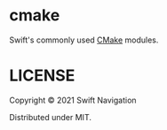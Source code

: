 # cmake

Swift's commonly used [CMake](https://cmake.org/cmake/help/latest/guide/tutorial/index.html) modules.

# LICENSE

Copyright © 2021 Swift Navigation

Distributed under MIT.
